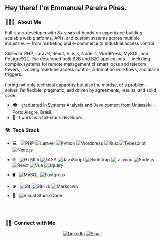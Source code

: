 <h2> Hey there! I'm Emmanuel Pereira Pires.</h2>

<h3> 👨🏻‍💻 &nbsp;About Me </h3>

<p>
Full-stack developer with 8+ years of hands-on experience building scalable web platforms, APIs, and custom systems across multiple industries — from marketing and e-commerce to industrial access control.
<br><br>
Skilled in PHP, Laravel, React, Vue.js, Node.js, WordPress, MySQL, and PostgreSQL. I’ve developed both B2B and B2C applications — including complex systems for remote management of smart locks and telecom towers, involving real-time access control, automation workflows, and alarm triggers.
<br><br>
I bring not only technical capability but also the mindset of a problem-solver. I’m flexible, pragmatic, and driven by agreements, results, and solid code.
</p>

- 🎓 &nbsp; graduated in Systems Analysis and Development from Uniasselvi - Porto Alegre, Brasil.
- 💼 &nbsp; I work as a full-stack developer

<h3> 🛠 &nbsp;Tech Stack</h3>

- 💻 &nbsp;
  ![PHP](https://img.shields.io/badge/-PHP-333333?style=flat&logo=php)
  ![Laravel](https://img.shields.io/badge/-Laravel-333333?style=flat&logo=laravel)
  ![Python](https://img.shields.io/badge/-Python-333333?style=flat&logo=python)
  ![Wordpress](https://img.shields.io/badge/-Wordpress%20Themes-333333?style=flat&logo=wordpress)
  ![Rust](https://img.shields.io/badge/-Rust-333333?style=flat&logo=rust)
  ![Typescript](https://img.shields.io/badge/-Typescript-333333?style=flat&logo=typescript)
  ![Node.js](https://img.shields.io/badge/-Node.js-333333?style=flat&logo=node.js)
  
- 🌐 &nbsp;
  ![HTML5](https://img.shields.io/badge/-HTML5-333333?style=flat&logo=HTML5)
  ![SASS](https://img.shields.io/badge/-SASS-333333?style=flat&logo=sass)
  ![JavaScript](https://img.shields.io/badge/-JavaScript-333333?style=flat&logo=javascript)
  ![Bootstrap](https://img.shields.io/badge/-Bootstrap-333333?style=flat&logo=bootstrap&logoColor=563D7C)
  ![Tailwind](https://img.shields.io/badge/-Tailwind-333333?style=flat&logo=tailwind)
  ![Node.js](https://img.shields.io/badge/-Node.js-333333?style=flat&logo=node.js)
  ![React](https://img.shields.io/badge/-React-333333?style=flat&logo=react)
  ![Vue](https://img.shields.io/badge/-Vue-333333?style=flat&logo=vue.js)
  ![Jquery](https://img.shields.io/badge/-JQuery-333333?style=flat&logo=jquery)
- 🛢 &nbsp;
  ![MySQL](https://img.shields.io/badge/-MySQL-333333?style=flat&logo=mysql)
  ![Postgress](https://img.shields.io/badge/-Postgresql-333333?style=flat&logo=Postgresql)
- ⚙️ &nbsp;
  ![Git](https://img.shields.io/badge/-Git-333333?style=flat&logo=git)
  ![GitHub](https://img.shields.io/badge/-GitHub-333333?style=flat&logo=github)
  ![Markdown](https://img.shields.io/badge/-Markdown-333333?style=flat&logo=markdown)
- 🔧 &nbsp;
  ![Visual Studio Code](https://img.shields.io/badge/-Docker-333333?style=flat&logo=docker)

<br/>
<br/>

<h3> 🤝🏻 &nbsp;Connect with Me </h3>

<p align="center">
<a href="https://www.linkedin.com/in/emmanuel-pires/"><img alt="LinkedIn" src="https://img.shields.io/badge/LinkedIn-Emmanuel%20Pires-blue?style=flat-square&logo=linkedin"></a>
<a href="mailto:emmanuelf988@gmail.com"><img alt="Email" src="https://img.shields.io/badge/Email-emmanuelf988@gmail.com-blue?style=flat-square&logo=gmail"></a>
</p>
